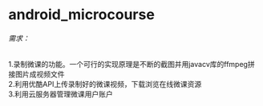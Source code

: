 # android_microcourse
<h6>需求：</h6>
1.录制微课的功能。一个可行的实现原理是不断的截图并用javacv库的ffmpeg拼接图片成视频文件<br>
2.利用优酷API上传录制好的微课视频，下载浏览在线微课资源<br>
3.利用云服务器管理微课用户账户<br>


